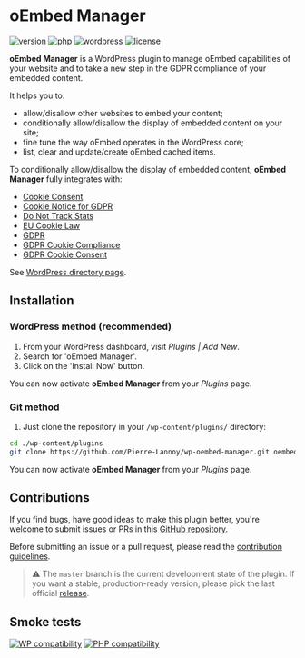 # oEmbed Manager
[![version](https://badgen.net/github/release/Pierre-Lannoy/wp-oembed-manager/)](https://wordpress.org/plugins/oembed-manager/)
[![php](https://badgen.net/badge/php/7.2+/green)](https://wordpress.org/plugins/oembed-manager/)
[![wordpress](https://badgen.net/badge/wordpress/5.2+/green)](https://wordpress.org/plugins/oembed-manager/)
[![license](https://badgen.net/github/license/Pierre-Lannoy/wp-oembed-manager/)](/license.txt)

**oEmbed Manager** is a WordPress plugin to manage oEmbed capabilities of your website and to take a new step in the GDPR compliance of your embedded content.

It helps you to:
- allow/disallow other websites to embed your content;
- conditionally allow/disallow the display of embedded content on your site;
- fine tune the way oEmbed operates in the WordPress core;
- list, clear and update/create oEmbed cached items.

To conditionally allow/disallow the display of embedded content, **oEmbed Manager** fully integrates with:

- [Cookie Consent](https://wordpress.org/plugins/uk-cookie-consent/)
- [Cookie Notice for GDPR](https://wordpress.org/plugins/cookie-notice/)
- [Do Not Track Stats](https://github.com/Pierre-Lannoy/wp-do-not-track-stats)
- [EU Cookie Law](https://wordpress.org/plugins/eu-cookie-law/)
- [GDPR](https://wordpress.org/plugins/gdpr/)
- [GDPR Cookie Compliance](https://wordpress.org/plugins/gdpr-cookie-compliance/)
- [GDPR Cookie Consent](https://wordpress.org/plugins/cookie-law-info/)

See [WordPress directory page](https://wordpress.org/plugins/oembed-manager/).

## Installation

### WordPress method (recommended)

1. From your WordPress dashboard, visit _Plugins | Add New_.
2. Search for 'oEmbed Manager'.
3. Click on the 'Install Now' button.

You can now activate **oEmbed Manager** from your _Plugins_ page.

### Git method
1. Just clone the repository in your `/wp-content/plugins/` directory:
```bash
cd ./wp-content/plugins
git clone https://github.com/Pierre-Lannoy/wp-oembed-manager.git oembed-manager
```

You can now activate **oEmbed Manager** from your _Plugins_ page.
 
## Contributions

If you find bugs, have good ideas to make this plugin better, you're welcome to submit issues or PRs in this [GitHub repository](https://github.com/Pierre-Lannoy/wp-oembed-manager).

Before submitting an issue or a pull request, please read the [contribution guidelines](CONTRIBUTING.md).

> ⚠️ The `master` branch is the current development state of the plugin. If you want a stable, production-ready version, please pick the last official [release](https://github.com/Pierre-Lannoy/wp-oembed-manager/releases).

## Smoke tests
[![WP compatibility](https://plugintests.com/plugins/oembed-manager/wp-badge.svg)](https://plugintests.com/plugins/oembed-manager/latest)
[![PHP compatibility](https://plugintests.com/plugins/oembed-manager/php-badge.svg)](https://plugintests.com/plugins/oembed-manager/latest)